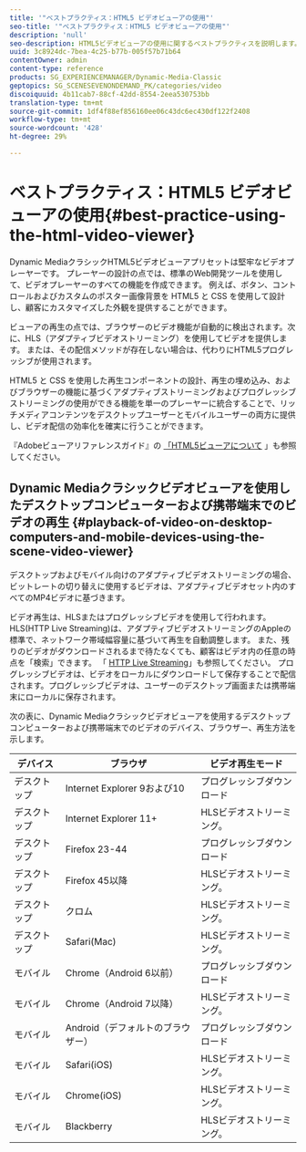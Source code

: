 ```yaml
---
title: '"ベストプラクティス：HTML5 ビデオビューアの使用"'
seo-title: '"ベストプラクティス：HTML5 ビデオビューアの使用"'
description: 'null'
seo-description: HTML5ビデオビューアの使用に関するベストプラクティスを説明します。
uuid: 3c8924dc-7bea-4c25-b77b-005f57b71b64
contentOwner: admin
content-type: reference
products: SG_EXPERIENCEMANAGER/Dynamic-Media-Classic
geptopics: SG_SCENESEVENONDEMAND_PK/categories/video
discoiquuid: 4b11cab7-88cf-42dd-8554-2eea530753bb
translation-type: tm+mt
source-git-commit: 1df4f88ef856160ee06c43dc6ec430df122f2408
workflow-type: tm+mt
source-wordcount: '428'
ht-degree: 29%

---
```



# ベストプラクティス：HTML5 ビデオビューアの使用{#best-practice-using-the-html-video-viewer}

Dynamic MediaクラシックHTML5ビデオビューアプリセットは堅牢なビデオプレーヤーです。 プレーヤーの設計の点では、標準のWeb開発ツールを使用して、ビデオプレーヤーのすべての機能を作成できます。 例えば、ボタン、コントロールおよびカスタムのポスター画像背景を HTML5 と CSS を使用して設計し、顧客にカスタマイズした外観を提供することができます。

ビューアの再生の点では、ブラウザーのビデオ機能が自動的に検出されます。次に、HLS（アダプティブビデオストリーミング）を使用してビデオを提供します。 または、その配信メソッドが存在しない場合は、代わりにHTML5プログレッシブが使用されます。

HTML5 と CSS を使用した再生コンポーネントの設計、再生の埋め込み、およびブラウザーの機能に基づくアダプティブストリーミングおよびプログレッシブストリーミングの使用ができる機能を単一のプレーヤーに統合することで、リッチメディアコンテンツをデスクトップユーザーとモバイルユーザーの両方に提供し、ビデオ配信の効率化を確実に行うことができます。

『Adobeビューアリファレンスガイド』の [「HTML5ビューアについて](https://docs.adobe.com/content/help/en/dynamic-media-developer-resources/library/viewers-for-aem-assets-only/c-html5-aem-asset-viewers.html) 」も参照してください。

## Dynamic Mediaクラシックビデオビューアを使用したデスクトップコンピューターおよび携帯端末でのビデオの再生 {#playback-of-video-on-desktop-computers-and-mobile-devices-using-the-scene-video-viewer}

デスクトップおよびモバイル向けのアダプティブビデオストリーミングの場合、ビットレートの切り替えに使用するビデオは、アダプティブビデオセット内のすべてのMP4ビデオに基づきます。

ビデオ再生は、HLSまたはプログレッシブビデオを使用して行われます。 HLS(HTTP Live Streaming)は、アダプティブビデオストリーミングのAppleの標準で、ネットワーク帯域幅容量に基づいて再生を自動調整します。 また、残りのビデオがダウンロードされるまで待たなくても、顧客はビデオ内の任意の時点を「検索」できます。 「 [HTTP Live Streaming](https://developer.apple.com/streaming/)」も参照してください。 プログレッシブビデオは、ビデオをローカルにダウンロードして保存することで配信されます。プログレッシブビデオは、ユーザーのデスクトップ画面または携帯端末にローカルに保存されます。

次の表に、Dynamic Mediaクラシックビデオビューアを使用するデスクトップコンピューターおよび携帯端末でのビデオのデバイス、ブラウザー、再生方法を示します。

| デバイス | ブラウザ | ビデオ再生モード |
|--- |--- |--- |
| デスクトップ | Internet Explorer 9および10 | プログレッシブダウンロード |
| デスクトップ | Internet Explorer 11+ | HLSビデオストリーミング。 |
| デスクトップ | Firefox 23-44 | プログレッシブダウンロード |
| デスクトップ | Firefox 45以降 | HLSビデオストリーミング。 |
| デスクトップ | クロム | HLSビデオストリーミング。 |
| デスクトップ | Safari(Mac) | HLSビデオストリーミング。 |
| モバイル | Chrome（Android 6以前） | プログレッシブダウンロード |
| モバイル | Chrome（Android 7以降） | HLSビデオストリーミング。 |
| モバイル | Android（デフォルトのブラウザー） | プログレッシブダウンロード |
| モバイル | Safari(iOS) | HLSビデオストリーミング。 |
| モバイル | Chrome(iOS) | HLSビデオストリーミング。 |
| モバイル | Blackberry | HLSビデオストリーミング。 |
